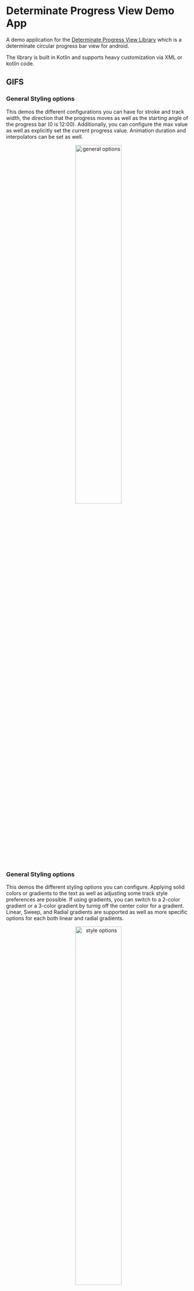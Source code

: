 # Determinate Progress View Demo App

A demo application for the [Determinate Progress View Library](https://github.com/owl-93/DeterminateProgressView) which is a determinate circular progress bar view for android.

The library is built in Kotlin and supports heavy customization via XML or kotlin code.

## GIFS
### General Styling options
<p>This demos the different configurations you can have for stroke and track width, the direction that the progress moves as well as the starting angle of the progress bar (0 is 12:00). Additionally, you can configure the max value as well as explicitly set the current progress value. Animation duration and interpolators can be set as well.
</p>
<p align="center">
    <img width="50%" alt="general options" src="https://thumbs.gfycat.com/WaterloggedEuphoricBluefintuna-size_restricted.gif"/>
</p>

### General Styling options
<p>This demos the different styling options you can configure. Applying solid colors or gradients to the text as well as adjusting some track style preferences are possible. If using gradients, you can switch to a 2-color gradient or a 3-color gradient by turnig off the center color for a gradient. Linear, Sweep, and Radial gradients are supported as well as more specific options for each both linear and radial gradients.
</p>
<p align="center">
    <img width="50%" alt="style options" src="https://thumbs.gfycat.com/HappyEdibleGrassspider-size_restricted.gif"/>
</p>

### Text Styling options
<p>This demos the different text options that are configurable, including custom text or no text. There are 4 different progress formats
</p>
<p align="center">
    <img width="50%" alt="text options" src="https://thumbs.gfycat.com/DeterminedAnguishedIndigobunting-size_restricted.gif"/>
</p>

## Stills
<p align="center">
 <img width="33%" src="https://i.imgur.com/DxpBfgS.png" alt="general options"/>
 <img width="33%" src="https://i.imgur.com/RcJfYGH.png" alt="style options"/>
 <img width="33%" src="https://i.imgur.com/W4KsDGn.png" alt="text options" />
</p>

## Bonus

The demo app allows you to export the XML for the view if you want. Configure it however you like and then tap the <> icon in the action bar to generate the XML for your conifguration.

<p align="center">
    <img width="50%" src="https://i.imgur.com/ekyRB0O.png"/>
</p>